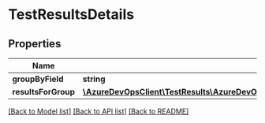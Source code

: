# TestResultsDetails

## Properties
Name | Type | Description | Notes
------------ | ------------- | ------------- | -------------
**groupByField** | **string** |  | [optional] 
**resultsForGroup** | [**\AzureDevOpsClient\TestResults\AzureDevOpsClient\TestResults\Model\TestResultsDetailsForGroup[]**](TestResultsDetailsForGroup.md) |  | [optional] 

[[Back to Model list]](../README.md#documentation-for-models) [[Back to API list]](../README.md#documentation-for-api-endpoints) [[Back to README]](../README.md)


